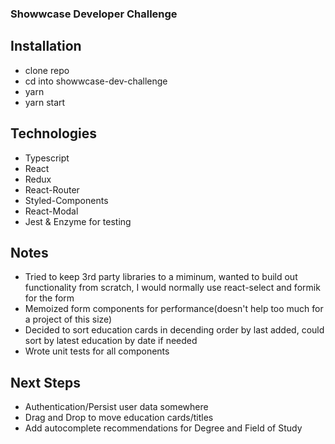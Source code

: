 ### Showwcase Developer Challenge

## Installation
- clone repo
- cd into showwcase-dev-challenge
- yarn
- yarn start

## Technologies
- Typescript
- React
- Redux
- React-Router
- Styled-Components
- React-Modal
- Jest & Enzyme for testing

## Notes
- Tried to keep 3rd party libraries to a miminum, wanted to build out functionality from scratch, I would normally use react-select and formik for the form
- Memoized form components for performance(doesn't help too much for a project of this size)
- Decided to sort education cards in decending order by last added, could sort by latest education by date if needed
- Wrote unit tests for all components

## Next Steps
- Authentication/Persist user data somewhere
- Drag and Drop to move education cards/titles
- Add autocomplete recommendations for Degree and Field of Study

